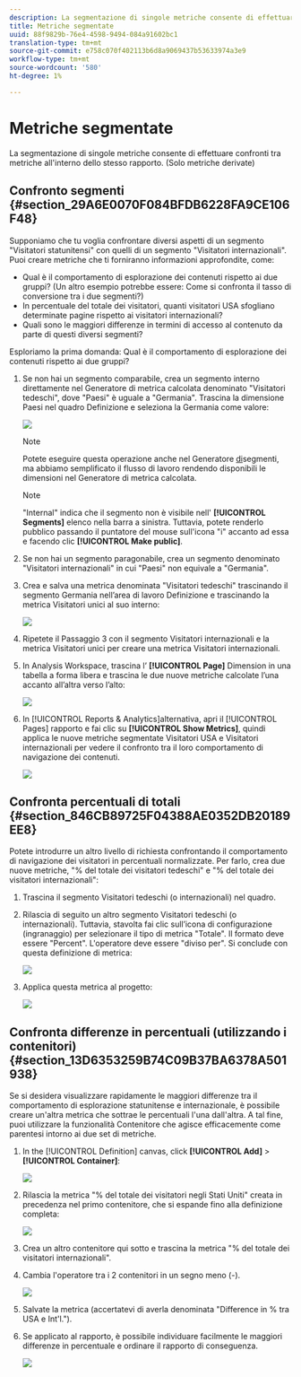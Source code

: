 ```yaml
---
description: La segmentazione di singole metriche consente di effettuare confronti tra metriche all'interno dello stesso rapporto. (Solo metriche derivate)
title: Metriche segmentate
uuid: 88f9829b-76e4-4598-9494-084a91602bc1
translation-type: tm+mt
source-git-commit: e758c070f402113b6d8a9069437b53633974a3e9
workflow-type: tm+mt
source-wordcount: '580'
ht-degree: 1%

---
```



# Metriche segmentate

La segmentazione di singole metriche consente di effettuare confronti tra metriche all&#39;interno dello stesso rapporto. (Solo metriche derivate)

## Confronto segmenti {#section_29A6E0070F084BFDB6228FA9CE106F48}

Supponiamo che tu voglia confrontare diversi aspetti di un segmento &quot;Visitatori statunitensi&quot; con quelli di un segmento &quot;Visitatori internazionali&quot;. Puoi creare metriche che ti forniranno informazioni approfondite, come:

* Qual è il comportamento di esplorazione dei contenuti rispetto ai due gruppi? (Un altro esempio potrebbe essere: Come si confronta il tasso di conversione tra i due segmenti?)
* In percentuale del totale dei visitatori, quanti visitatori USA sfogliano determinate pagine rispetto ai visitatori internazionali?
* Quali sono le maggiori differenze in termini di accesso al contenuto da parte di questi diversi segmenti?

Esploriamo la prima domanda: Qual è il comportamento di esplorazione dei contenuti rispetto ai due gruppi?

1. Se non hai un segmento comparabile, crea un segmento interno direttamente nel Generatore di metrica calcolata denominato &quot;Visitatori tedeschi&quot;, dove &quot;Paesi&quot; è uguale a &quot;Germania&quot;. Trascina la dimensione Paesi nel quadro Definizione e seleziona la Germania come valore:

   ![](assets/segment-from-dimension.png)

   >[!NOTE]
   >
   >Potete eseguire questa operazione anche nel Generatore [di](/help/components/segmentation/segmentation-workflow/seg-build.md)segmenti, ma abbiamo semplificato il flusso di lavoro rendendo disponibili le dimensioni nel Generatore di metrica calcolata.

   >[!NOTE]
   >
   >&quot;Internal&quot; indica che il segmento non è visibile nell&#39; **[!UICONTROL Segments]** elenco nella barra a sinistra. Tuttavia, potete renderlo pubblico passando il puntatore del mouse sull&#39;icona &quot;i&quot; accanto ad essa e facendo clic **[!UICONTROL Make public]**.

1. Se non hai un segmento paragonabile, crea un segmento denominato &quot;Visitatori internazionali&quot; in cui &quot;Paesi&quot; non equivale a &quot;Germania&quot;.
1. Crea e salva una metrica denominata &quot;Visitatori tedeschi&quot; trascinando il segmento Germania nell’area di lavoro Definizione e trascinando la metrica Visitatori unici al suo interno:

   ![](assets/german-visitors.png)

1. Ripetete il Passaggio 3 con il segmento Visitatori internazionali e la metrica Visitatori unici per creare una metrica Visitatori internazionali.
1. In  Analysis Workspace, trascina l’ **[!UICONTROL Page]** Dimension in una tabella a forma libera e trascina le due nuove metriche calcolate l’una accanto all’altra verso l’alto:

   ![](assets/workspace-pages.png)

1. In [!UICONTROL Reports & Analytics]alternativa, apri il [!UICONTROL Pages] rapporto e fai clic su **[!UICONTROL Show Metrics]**, quindi applica le nuove metriche segmentate Visitatori USA e Visitatori internazionali per vedere il confronto tra il loro comportamento di navigazione dei contenuti.

   ![](assets/pages-report.png)

## Confronta percentuali di totali {#section_846CB89725F04388AE0352DB20189EE8}

Potete introdurre un altro livello di richiesta confrontando il comportamento di navigazione dei visitatori in percentuali normalizzate. Per farlo, crea due nuove metriche, &quot;% del totale dei visitatori tedeschi&quot; e &quot;% del totale dei visitatori internazionali&quot;:

1. Trascina il segmento Visitatori tedeschi (o internazionali) nel quadro.
1. Rilascia di seguito un altro segmento Visitatori tedeschi (o internazionali). Tuttavia, stavolta fai clic sull’icona di configurazione (ingranaggio) per selezionare il tipo di metrica &quot;Totale&quot;. Il formato deve essere &quot;Percent&quot;. L&#39;operatore deve essere &quot;diviso per&quot;. Si conclude con questa definizione di metrica:

   ![](assets/cm_metric_total.png)

1. Applica questa metrica al progetto:

   ![](assets/cm_percent_total.png)

## Confronta differenze in percentuali (utilizzando i contenitori) {#section_13D6353259B74C09B37BA6378A501938}

Se si desidera visualizzare rapidamente le maggiori differenze tra il comportamento di esplorazione statunitense e internazionale, è possibile creare un&#39;altra metrica che sottrae le percentuali l&#39;una dall&#39;altra. A tal fine, puoi utilizzare la funzionalità Contenitore che agisce efficacemente come parentesi intorno ai due set di metriche.

1. In the [!UICONTROL Definition] canvas, click **[!UICONTROL Add]** > **[!UICONTROL Container]**:

   ![](assets/cm_add_container.png)

1. Rilascia la metrica &quot;% del totale dei visitatori negli Stati Uniti&quot; creata in precedenza nel primo contenitore, che si espande fino alla definizione completa:

   ![](assets/cm_container_us.png)

1. Crea un altro contenitore qui sotto e trascina la metrica &quot;% del totale dei visitatori internazionali&quot;.
1. Cambia l&#39;operatore tra i 2 contenitori in un segno meno (-).

   ![](assets/cm_container_intl.png)

1. Salvate la metrica (accertatevi di averla denominata &quot;Difference in % tra USA e Int&#39;l.&quot;).
1. Se applicato al rapporto, è possibile individuare facilmente le maggiori differenze in percentuale e ordinare il rapporto di conseguenza.

   ![](assets/cm_diff_percent.png)

